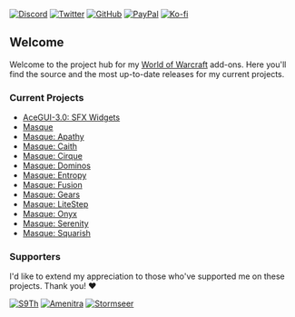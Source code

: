 [![Discord][SVG-Discord]][Discord]
[![Twitter][SVG-Twitter]][Twitter]
[![GitHub][SVG-GitHub]][GitHub]
[![PayPal][SVG-PayPal]][PayPal]
[![Ko-fi][SVG-Kofi]][Kofi]

## Welcome

Welcome to the project hub for my [World of Warcraft] add-ons. Here you'll find the source and the most up-to-date releases for my current projects.

### Current Projects

- [AceGUI-3.0: SFX Widgets](https://github.com/SFX-WoW/AceGUI-3.0_SFX-Widgets "SFX Widgets Project Page")
- [Masque](https://github.com/SFX-WoW/Masque "Masque Project Page")
- [Masque: Apathy](https://github.com/SFX-WoW/Masque_Apathy "Masque: Apathy Project Page")
- [Masque: Caith](https://github.com/SFX-WoW/Masque_Caith "Masque: Caith Project Page")
- [Masque: Cirque](https://github.com/SFX-WoW/Masque_Cirque "Masque: Cirque Project Page")
- [Masque: Dominos](https://github.com/SFX-WoW/Masque_Dominos "Masque: Dominos Project Page")
- [Masque: Entropy](https://github.com/SFX-WoW/Masque_Entropy "Masque: Entropy Project Page")
- [Masque: Fusion](https://github.com/SFX-WoW/Masque_Fusion "Masque: Fusion Project Page")
- [Masque: Gears](https://github.com/SFX-WoW/Masque_Gears "Masque: Gears Project Page")
- [Masque: LiteStep](https://github.com/SFX-WoW/Masque_LiteStep "Masque: LiteStep Project Page")
- [Masque: Onyx](https://github.com/SFX-WoW/Masque_Onyx "Masque: Onyx Project Page")
- [Masque: Serenity](https://github.com/SFX-WoW/Masque_Serenity "Masque: Serenity Project Page")
- [Masque: Squarish](https://github.com/SFX-WoW/Masque_Squarish "Masque: Squarish Project Page")

### Supporters

I'd like to extend my appreciation to those who've supported me on these projects. Thank you! :heart:

[![S9Th](https://github.com/S9Th.png?size=50)](https://github.com/s9th "S9Th")
[![Amenitra](https://github.com/AmenitradieDruidin.png?size=50)](https://github.com/AmenitradieDruidin "Amenitra")
[![Stormseer](https://github.com/Stormseer.png?size=50)](https://github.com/Stormseer "Stormseer")

[//]: # (Links)

[Discord]: https://discord.gg/DDVqkd6 (Join the Discord)
[Twitter]: https://twitter.com/stormfxi (Follow on Twitter)
[GitHub]: https://github.com/sponsors/StormFX (Sponsor on GitHub)
[PayPal]: https://www.paypal.com/donate/?hosted_button_id=EELAK9TC4W4KQ (Donate via PayPal)
[Kofi]: https://ko-fi.com/StormFX (Donate via Ko-fi)

[World of Warcraft]: https://worldofwarcraft.com (Visit World of Warcraft)

[//]: # (Images)

[SVG-Discord]: https://img.shields.io/badge/Discord-7289da?logo=discord&logoColor=fff&style=flat-square
[SVG-Twitter]: https://img.shields.io/badge/Twitter-1DA1F2?logo=twitter&logoColor=fff&style=flat-square
[SVG-GitHub]: https://img.shields.io/badge/Sponsor-555?logo=github&logoColor=fff&style=flat-square
[SVG-PayPal]: https://img.shields.io/endpoint?url=https://www.stormfx.com/img/svg/paypal.json
[SVG-Kofi]: https://img.shields.io/endpoint?url=https://www.stormfx.com/img/svg/kofi.json
